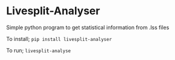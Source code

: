 # Livesplit-Analyser
Simple python program to get statistical information from .lss files

To install;
`pip install livesplit-analyser`

To run;
`livesplit-analyse`
